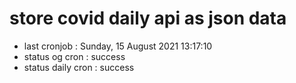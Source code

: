 # store covid daily api as json data

- last cronjob : Sunday, 15 August 2021 13:17:10
- status og cron : success
- status daily cron : success
      
      